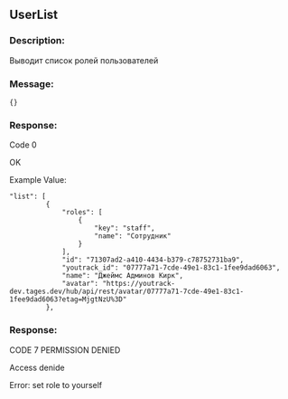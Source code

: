 ## UserList

### Description:
Выводит список ролей пользователей  


### Message:
``` {} ```


### Response:

Code 0

OK

Example Value:

   ```
   "list": [
            {
                "roles": [
                    {
                        "key": "staff",
                        "name": "Сотрудник"
                    }
                ],
                "id": "71307ad2-a410-4434-b379-c78752731ba9",
                "youtrack_id": "07777a71-7cde-49e1-83c1-1fee9dad6063",
                "name": "Джеймс Админов Кирк",
                "avatar": "https://youtrack-dev.tages.dev/hub/api/rest/avatar/07777a71-7cde-49e1-83c1-1fee9dad6063?etag=MjgtNzU%3D"
            },
```

### Response:

CODE 7 PERMISSION DENIED

Access denide

Error: set role to yourself
